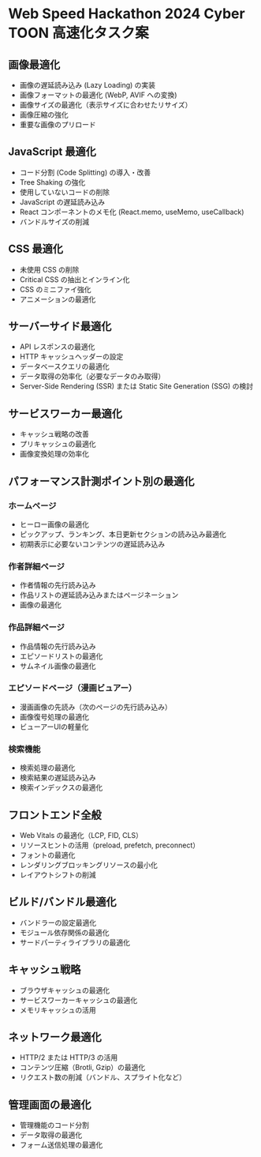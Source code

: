 # Web Speed Hackathon 2024 Cyber TOON 高速化タスク案

## 画像最適化
- 画像の遅延読み込み (Lazy Loading) の実装
- 画像フォーマットの最適化 (WebP, AVIF への変換)
- 画像サイズの最適化（表示サイズに合わせたリサイズ）
- 画像圧縮の強化
- 重要な画像のプリロード

## JavaScript 最適化
- コード分割 (Code Splitting) の導入・改善
- Tree Shaking の強化
- 使用していないコードの削除
- JavaScript の遅延読み込み
- React コンポーネントのメモ化 (React.memo, useMemo, useCallback)
- バンドルサイズの削減

## CSS 最適化
- 未使用 CSS の削除
- Critical CSS の抽出とインライン化
- CSS のミニファイ強化
- アニメーションの最適化

## サーバーサイド最適化
- API レスポンスの最適化
- HTTP キャッシュヘッダーの設定
- データベースクエリの最適化
- データ取得の効率化（必要なデータのみ取得）
- Server-Side Rendering (SSR) または Static Site Generation (SSG) の検討

## サービスワーカー最適化
- キャッシュ戦略の改善
- プリキャッシュの最適化
- 画像変換処理の効率化

## パフォーマンス計測ポイント別の最適化

### ホームページ
- ヒーロー画像の最適化
- ピックアップ、ランキング、本日更新セクションの読み込み最適化
- 初期表示に必要ないコンテンツの遅延読み込み

### 作者詳細ページ
- 作者情報の先行読み込み
- 作品リストの遅延読み込みまたはページネーション
- 画像の最適化

### 作品詳細ページ
- 作品情報の先行読み込み
- エピソードリストの最適化
- サムネイル画像の最適化

### エピソードページ（漫画ビュアー）
- 漫画画像の先読み（次のページの先行読み込み）
- 画像復号処理の最適化
- ビューアーUIの軽量化

### 検索機能
- 検索処理の最適化
- 検索結果の遅延読み込み
- 検索インデックスの最適化

## フロントエンド全般
- Web Vitals の最適化（LCP, FID, CLS）
- リソースヒントの活用（preload, prefetch, preconnect）
- フォントの最適化
- レンダリングブロッキングリソースの最小化
- レイアウトシフトの削減

## ビルド/バンドル最適化
- バンドラーの設定最適化
- モジュール依存関係の最適化
- サードパーティライブラリの最適化

## キャッシュ戦略
- ブラウザキャッシュの最適化
- サービスワーカーキャッシュの最適化
- メモリキャッシュの活用

## ネットワーク最適化
- HTTP/2 または HTTP/3 の活用
- コンテンツ圧縮（Brotli, Gzip）の最適化
- リクエスト数の削減（バンドル、スプライト化など）

## 管理画面の最適化
- 管理機能のコード分割
- データ取得の最適化
- フォーム送信処理の最適化